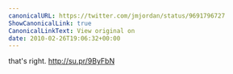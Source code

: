 ```yaml
---
canonicalURL: https://twitter.com/jmjordan/status/9691796727
ShowCanonicalLink: true
CanonicalLinkText: View original on
date: 2010-02-26T19:06:32+00:00
---
```

that's right. http://su.pr/9ByFbN